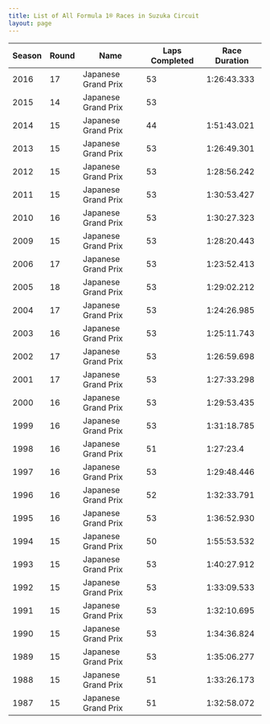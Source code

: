```yaml
---
title: List of All Formula 1® Races in Suzuka Circuit
layout: page
---
```



| Season | Round | Name | Laps Completed | Race Duration |
|--|--|--|--|--|
| 2016 | 17 | Japanese Grand Prix | 53 | 1:26:43.333 |
| 2015 | 14 | Japanese Grand Prix | 53 |   |
| 2014 | 15 | Japanese Grand Prix | 44 | 1:51:43.021 |
| 2013 | 15 | Japanese Grand Prix | 53 | 1:26:49.301 |
| 2012 | 15 | Japanese Grand Prix | 53 | 1:28:56.242 |
| 2011 | 15 | Japanese Grand Prix | 53 | 1:30:53.427 |
| 2010 | 16 | Japanese Grand Prix | 53 | 1:30:27.323 |
| 2009 | 15 | Japanese Grand Prix | 53 | 1:28:20.443 |
| 2006 | 17 | Japanese Grand Prix | 53 | 1:23:52.413 |
| 2005 | 18 | Japanese Grand Prix | 53 | 1:29:02.212 |
| 2004 | 17 | Japanese Grand Prix | 53 | 1:24:26.985 |
| 2003 | 16 | Japanese Grand Prix | 53 | 1:25:11.743 |
| 2002 | 17 | Japanese Grand Prix | 53 | 1:26:59.698 |
| 2001 | 17 | Japanese Grand Prix | 53 | 1:27:33.298 |
| 2000 | 16 | Japanese Grand Prix | 53 | 1:29:53.435 |
| 1999 | 16 | Japanese Grand Prix | 53 | 1:31:18.785 |
| 1998 | 16 | Japanese Grand Prix | 51 | 1:27:23.4 |
| 1997 | 16 | Japanese Grand Prix | 53 | 1:29:48.446 |
| 1996 | 16 | Japanese Grand Prix | 52 | 1:32:33.791 |
| 1995 | 16 | Japanese Grand Prix | 53 | 1:36:52.930 |
| 1994 | 15 | Japanese Grand Prix | 50 | 1:55:53.532 |
| 1993 | 15 | Japanese Grand Prix | 53 | 1:40:27.912 |
| 1992 | 15 | Japanese Grand Prix | 53 | 1:33:09.533 |
| 1991 | 15 | Japanese Grand Prix | 53 | 1:32:10.695 |
| 1990 | 15 | Japanese Grand Prix | 53 | 1:34:36.824 |
| 1989 | 15 | Japanese Grand Prix | 53 | 1:35:06.277 |
| 1988 | 15 | Japanese Grand Prix | 51 | 1:33:26.173 |
| 1987 | 15 | Japanese Grand Prix | 51 | 1:32:58.072 |


